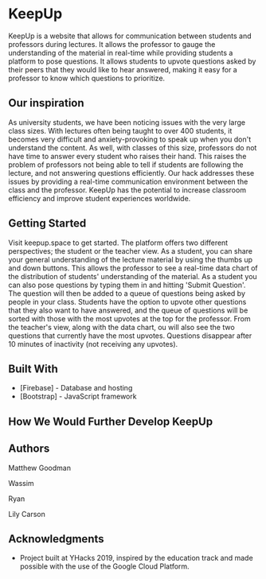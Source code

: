 # KeepUp

KeepUp is a website that allows for communication between students and professors during lectures. It allows the professor to gauge the understanding of the material in real-time while providing students a platform to pose questions. It allows students to upvote questions asked by their peers that they would like to hear answered, making it easy for a professor to know which questions to prioritize.

## Our inspiration

As university students, we have been noticing issues with the very large class sizes. With lectures often being taught to over 400 students, it becomes very difficult and anxiety-provoking to speak up when you don't understand the content. As well, with classes of this size, professors do not have time to answer every student who raises their hand. This raises the problem of professors not being able to tell if students are following the lecture, and not answering questions efficiently. Our hack addresses these issues by providing a real-time communication environment between the class and the professor. KeepUp has the potential to increase classroom efficiency and improve student experiences worldwide.

## Getting Started

Visit keepup.space to get started. The platform offers two different perspectives; the student or the teacher view. As a student, you can share your general understanding of the lecture material by using the thumbs up and down buttons. This allows the professor to see a real-time data chart of the distribution of students' understanding of the material. As a student you can also pose questions by typing them in and hitting 'Submit Question'. The question will then be added to a queue of questions being asked by people in your class. Students have the option to upvote other questions that they also want to have answered, and the queue of questions will be sorted with those with the most upvotes at the top for the professor. From the teacher's view, along with the data chart, ou will also see the two questions that currently have the most upvotes. Questions disappear after 10 minutes of inactivity (not receiving any upvotes).

## Built With

* [Firebase] - Database and hosting
* [Bootstrap] - JavaScript framework

## How We Would Further Develop KeepUp


## Authors

Matthew Goodman 

Wassim 

Ryan 

Lily Carson 


## Acknowledgments

* Project built at YHacks 2019, inspired by the education track and made possible with the use of the Google Cloud Platform.
